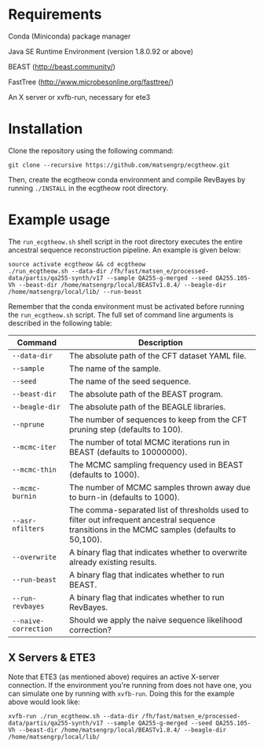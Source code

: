 # Requirements

Conda (Miniconda) package manager

Java SE Runtime Environment (version 1.8.0.92 or above)

BEAST (http://beast.community/)

FastTree (http://www.microbesonline.org/fasttree/)

An X server or xvfb-run, necessary for ete3

# Installation

Clone the repository using the following command:

    git clone --recursive https://github.com/matsengrp/ecgtheow.git

Then, create the ecgtheow conda environment and compile RevBayes by running `./INSTALL` in the ecgtheow root directory.

# Example usage

The `run_ecgtheow.sh` shell script in the root directory executes the entire ancestral sequence reconstruction pipeline.  An example is given below:

    source activate ecgtheow && cd ecgtheow
    ./run_ecgtheow.sh --data-dir /fh/fast/matsen_e/processed-data/partis/qa255-synth/v17 --sample QA255-g-merged --seed QA255.105-Vh --beast-dir /home/matsengrp/local/BEASTv1.8.4/ --beagle-dir /home/matsengrp/local/lib/ --run-beast

Remember that the conda environment must be activated before running the `run_ecgtheow.sh` script.
The full set of command line arguments is described in the following table:

| Command | Description |
| ---     | ---         |
| `--data-dir` | The absolute path of the CFT dataset YAML file. |
| `--sample` | The name of the sample. |
| `--seed` | The name of the seed sequence. |
| `--beast-dir` | The absolute path of the BEAST program. |
| `--beagle-dir` | The absolute path of the BEAGLE libraries. |
| `--nprune` | The number of sequences to keep from the CFT pruning step (defaults to 100). |
| `--mcmc-iter` | The number of total MCMC iterations run in BEAST (defaults to 10000000). |
| `--mcmc-thin` | The MCMC sampling frequency used in BEAST (defaults to 1000). |
| `--mcmc-burnin` | The number of MCMC samples thrown away due to burn-in (defaults to 1000). |
| `--asr-nfilters` | The comma-separated list of thresholds used to filter out infrequent ancestral sequence transitions in the MCMC samples (defaults to 50,100). |
| `--overwrite` | A binary flag that indicates whether to overwrite already existing results. |
| `--run-beast` | A binary flag that indicates whether to run BEAST. |
| `--run-revbayes` | A binary flag that indicates whether to run RevBayes. |
| `--naive-correction` | Should we apply the naive sequence likelihood correction? |

## X Servers & ETE3

Note that ETE3 (as mentioned above) requires an active X-server connection.
If the environment you're running from does not have one, you can simulate one by running with `xvfb-run`.
Doing this for the example above would look like:

    xvfb-run ./run_ecgtheow.sh --data-dir /fh/fast/matsen_e/processed-data/partis/qa255-synth/v17 --sample QA255-g-merged --seed QA255.105-Vh --beast-dir /home/matsengrp/local/BEASTv1.8.4/ --beagle-dir /home/matsengrp/local/lib/
